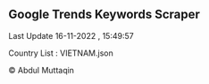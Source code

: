 

## Google Trends Keywords Scraper 
 
Last Update 16-11-2022 , 15:49:57

Country List :
VIETNAM.json



© Abdul Muttaqin 

